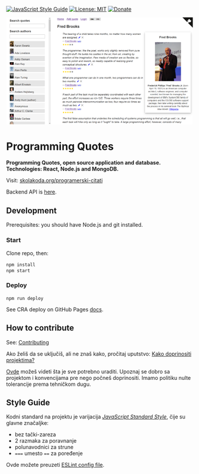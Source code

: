 [![JavaScript Style Guide](https://img.shields.io/badge/code_style-standard-brightgreen.svg)](https://standardjs.com)
[![License: MIT](https://img.shields.io/badge/License-MIT-yellow.svg)](https://github.com/skolakoda/programerski-citati/blob/master/LICENSE)
[![Donate](https://img.shields.io/badge/Donate-PayPal-green.svg)](https://paypal.me/skolakoda)

[![](screen.png)](https://skolakoda.org/programerski-citati/)

# Programming Quotes

**Programming Quotes, open source application and database. Technologies: React, Node.js and MongoDB.**

Visit: [skolakoda.org/programerski-citati](https://skolakoda.org/programerski-citati/)

Backend API is [here](https://github.com/skolakoda/baza-podataka).

## Development

Prerequisites: you should have Node.js and git installed.

### Start

Clone repo, then:

```
npm install
npm start

```

### Deploy

```
npm run deploy
```

See CRA deploy on GitHub Pages [docs](https://github.com/facebookincubator/create-react-app/blob/master/packages/react-scripts/template/README.md#github-pages).

## How to contribute

See: [Contributing](CONTRIBUTING.md)

Ako želiš da se uključiš, ali ne znaš kako, pročitaj uputstvo: [Kako doprinositi projektima?](http://skolakoda.org/kako-doprinositi/)

[Ovde](https://trello.com/b/fBcFTxgo/programerski-citati) možeš videti šta je sve potrebno uraditi. Upoznaj se dobro sa projektom i konvencijama pre nego počneš doprinositi. Imamo politiku nulte tolerancije prema tehničkom dugu.

## Style Guide

Kodni standard na projektu je varijacija [*JavaScript Standard Style*](https://standardjs.com/), čije su glavne značaljke:

- bez tački-zareza
- 2 razmaka za poravnanje
- polunavodnici za strune
- `===` umesto `==` za poređenje

Ovde možete preuzeti [ESLint config file](https://github.com/skolakoda/kodni-standard/blob/master/.eslintrc).
